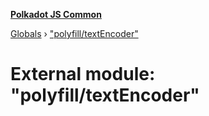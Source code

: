 **[Polkadot JS Common](../README.md)**

[Globals](../globals.md) › ["polyfill/textEncoder"](_polyfill_textencoder_.md)

# External module: "polyfill/textEncoder"